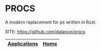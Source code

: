 # PROCS

 A modern replacement for ps written in Rust.

 SITE: https://github.com/dalance/procs

 | [Applications](https://portable-linux-apps.github.io/apps.html) | [Home](https://portable-linux-apps.github.io)
 | --- | --- |
